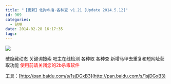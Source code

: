 ```yaml
---
title: "【更新】北狗の撸·各种查 v1.21 [Update 2014.5.12]"
id: 969
categories:
  - 贴吧
date: 2014-02-28 16:17:35
tags:
---
```


![](http://ww2.sinaimg.cn/mw690/841aea59jw1ef3a3cqocij20kg0b9jt8.jpg)

破隐藏动态 关键词搜索 吧主在线检测 各种取 各种查
新增马甲去重复和短网址获取功能
<span style="color: red;">使用前请关闭您的2b杀毒软件</span>
<!--more-->

<!--easy2hide start{reply_to_this=true}-->
工具：[http://pan.baidu.com/s/1sjDGxB3](http://pan.baidu.com/s/1sjDGxB3)
<!--easy2hide end-->